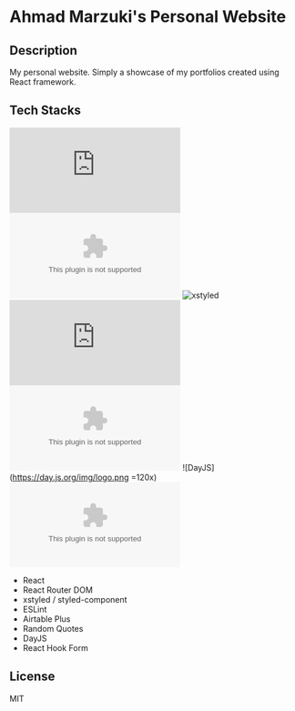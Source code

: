 # Ahmad Marzuki's Personal Website

## Description

My personal website. Simply a showcase of my portfolios created using React framework.

## Tech Stacks

![React](https://logo.clearbit.com/reactjs.org) ![React Router DOM](https://logo.clearbit.com/reactrouter.com)
![xstyled](https://logo.clearbit.com/xstyled.dev) ![ESLint](https://logo.clearbit.com/eslint.org)
![Airtable](https://logo.clearbit.com/airtable.com) ![DayJS](https://day.js.org/img/logo.png =120x)
![React Hook Form](https://logo.clearbit.com/react-hook-form.com)

- React
- React Router DOM
- xstyled / styled-component
- ESLint
- Airtable Plus
- Random Quotes
- DayJS
- React Hook Form

## License

MIT
